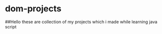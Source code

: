 # dom-projects

##Hello these are collection of my projects which i made while learning java script
